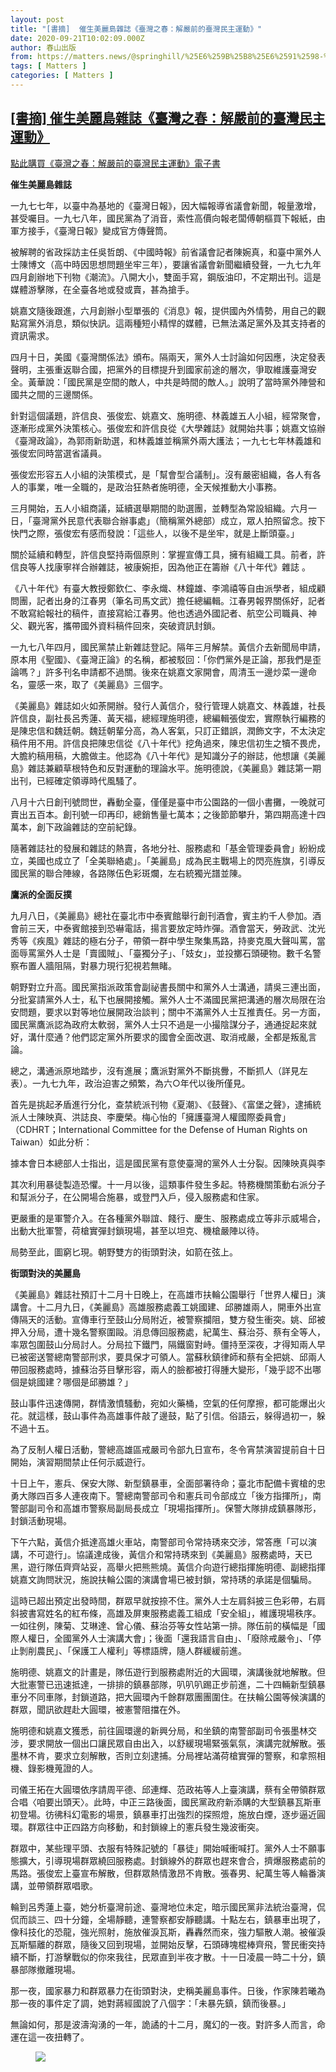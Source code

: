 ```yaml
---
layout: post
title: "[書摘]  催生美麗島雜誌《臺灣之春：解嚴前的臺灣民主運動》"
date: 2020-09-21T10:02:09.000Z
author: 春山出版
from: https://matters.news/@springhill/%25E6%259B%25B8%25E6%2591%2598-%25E5%2582%25AC%25E7%2594%259F%25E7%25BE%258E%25E9%25BA%2597%25E5%25B3%25B6%25E9%259B%259C%25E8%25AA%258C-%25E8%2587%25BA%25E7%2581%25A3%25E4%25B9%258B%25E6%2598%25A5-%25E8%25A7%25A3%25E5%259A%25B4%25E5%2589%258D%25E7%259A%2584%25E8%2587%25BA%25E7%2581%25A3%25E6%25B0%2591%25E4%25B8%25BB%25E9%2581%258B%25E5%258B%2595-bafyreiaw6xgfp3s3inbinaddywwt32u7rrx7da4o6t5oginngjjj7a6qqu
tags: [ Matters ]
categories: [ Matters ]
---
```

<!--1600682529000-->
[[書摘]  催生美麗島雜誌《臺灣之春：解嚴前的臺灣民主運動》](https://matters.news/@springhill/%25E6%259B%25B8%25E6%2591%2598-%25E5%2582%25AC%25E7%2594%259F%25E7%25BE%258E%25E9%25BA%2597%25E5%25B3%25B6%25E9%259B%259C%25E8%25AA%258C-%25E8%2587%25BA%25E7%2581%25A3%25E4%25B9%258B%25E6%2598%25A5-%25E8%25A7%25A3%25E5%259A%25B4%25E5%2589%258D%25E7%259A%2584%25E8%2587%25BA%25E7%2581%25A3%25E6%25B0%2591%25E4%25B8%25BB%25E9%2581%258B%25E5%258B%2595-bafyreiaw6xgfp3s3inbinaddywwt32u7rrx7da4o6t5oginngjjj7a6qqu)
------

<div>
<p><a href="https://readmoo.com/book/210155335000101" target="_blank">點此購買《臺灣之春：解嚴前的臺灣民主運動》電子書</a></p><p><strong>催生美麗島雜誌</strong></p><p>一九七七年，以臺中為基地的《臺灣日報》，因大幅報導省議會新聞，報量激增，甚受囑目。一九七八年，國民黨為了消音，索性高價向報老闆傅朝樞買下報紙，由軍方接手，《臺灣日報》變成官方傳聲筒。</p><p>被解聘的省政採訪主任吳哲朗、《中國時報》前省議會記者陳婉真，和臺中黨外人士陳博文（高中時因思想問題坐牢三年），要讓省議會新聞繼續發聲，一九七九年四月創辦地下刊物《潮流》。八開大小，雙面手寫，鋼版油印，不定期出刊。這是媒體游擊隊，在全臺各地或發或賣，甚為搶手。</p><p>姚嘉文隨後跟進，六月創辦小型單張的《消息》報，提供國內外情勢，用自己的觀點寫黨外消息，類似快訊。這兩種短小精悍的媒體，已無法滿足黨外及其支持者的資訊需求。</p><p>四月十日，美國《臺灣關係法》頒布。隔兩天，黨外人士討論如何因應，決定發表聲明，主張重返聯合國，把黨外的目標提升到國家前途的層次，爭取維護臺灣安全。黃華說：「國民黨是空間的敵人，中共是時間的敵人。」說明了當時黨外陣營和國共之間的三邊關係。</p><p>針對這個議題，許信良、張俊宏、姚嘉文、施明德、林義雄五人小組，經常聚會，逐漸形成黨外決策核心。張俊宏和許信良從《大學雜誌》就開始共事；姚嘉文協辦《臺灣政論》，為郭雨新助選，和林義雄並稱黨外兩大護法；一九七七年林義雄和張俊宏同時當選省議員。</p><p>張俊宏形容五人小組的決策模式，是「幫會型合議制」。沒有嚴密組織，各人有各人的事業，唯一全職的，是政治狂熱者施明德，全天候推動大小事務。</p><p>三月開始，五人小組商議，延續選舉期間的助選團，並轉型為常設組織。六月一日，「臺灣黨外民意代表聯合辦事處」（簡稱黨外總部）成立，眾人拍照留念。按下快門之際，張俊宏有感而發說：「這些人，以後不是坐牢，就是上斷頭臺。」</p><p>關於延續和轉型，許信良堅持兩個原則：掌握宣傳工具，擁有組織工具。前者，許信良等人找康寧祥合辦雜誌，被康婉拒，因為他正在籌辦《八十年代》雜誌 。</p><p>《八十年代》有臺大教授鄭欽仁、李永熾、林鐘雄、李鴻禧等自由派學者，組成顧問團，記者出身的江春男（筆名司馬文武）擔任總編輯。江春男報界關係好，記者不敢寫給報社的稿件，直接寫給江春男。他也透過外國記者、航空公司職員、神父、觀光客，攜帶國外資料稿件回來，突破資訊封鎖。</p><p>一九七八年四月，國民黨禁止新雜誌登記。隔年三月解禁。黃信介去新聞局申請，原本用《聖國》、《臺灣正論》的名稱，都被駁回：「你們黨外是正論，那我們是歪論嗎？」許多刊名申請都不過關。後來在姚嘉文家開會，周清玉一邊炒菜一邊命名，靈感一來，取了《美麗島》三個字。</p><p>《美麗島》雜誌如火如荼開辦。發行人黃信介，發行管理人姚嘉文、林義雄，社長許信良，副社長呂秀蓮、黃天福，總經理施明德，總編輯張俊宏，實際執行編務的是陳忠信和魏廷朝。魏廷朝輩分高，為人客氣，只訂正錯誤，潤飾文字，不太決定稿件用不用。許信良把陳忠信從《八十年代》挖角過來，陳忠信初生之犢不畏虎，大膽約稿用稿，大膽做主。他認為《八十年代》是知識分子的辦誌，他想讓《美麗島》雜誌兼顧草根特色和反對運動的理論水平。施明德說，《美麗島》雜誌第一期出刊，已經確定領導時代風騷了。</p><p>八月十六日創刊號問世，轟動全臺，僅僅是臺中市公園路的一個小書攤，一晚就可賣出五百本。創刊號一印再印，總銷售量七萬本；之後節節攀升，第四期高達十四萬本，創下政論雜誌的空前紀錄。</p><p>隨著雜誌社的發展和雜誌的熱賣，各地分社、服務處和「基金管理委員會」紛紛成立，美國也成立了「全美聯絡處」。「美麗島」成為民主戰場上的閃亮旌旗，引導反國民黨的聯合陣線，各路隊伍色彩斑爛，左右統獨光譜並陳。</p><p><strong>鷹派的全面反撲</strong></p><p>九月八日，《美麗島》總社在臺北市中泰賓館舉行創刊酒會，賓主約千人參加。酒會前三天，中泰賓館接到恐嚇電話，揚言要放定時炸彈。酒會當天，勞政武、沈光秀等《疾風》雜誌的極右分子，帶領一群中學生聚集馬路，持麥克風大聲叫罵，當面辱罵黨外人士是「賣國賊」、「臺獨分子」、「妓女」，並投擲石頭硬物。數千名警察布置人牆阻隔，對暴力現行犯視若無睹。</p><p>朝野對立升高。國民黨指派政策會副祕書長關中和黨外人士溝通，請吳三連出面，分批宴請黨外人士，私下也展開接觸。黨外人士不滿國民黨把溝通的層次局限在治安問題，要求以對等地位展開政治談判；關中不滿黨外人士互推責任。另一方面，國民黨鷹派認為政府太軟弱，黨外人士只不過是一小撮陰謀分子，通通捉起來就好，溝什麼通？他們認定黨外所要求的國會全面改選、取消戒嚴，全都是叛亂言論。</p><p>總之，溝通派原地踏步，沒有進展；鷹派對黨外不斷挑釁，不斷抓人（詳見左表）。一九七九年，政治迫害之頻繁，為六○年代以後所僅見。</p><p>首先是挑起矛盾進行分化，查禁統派刊物《夏潮》、《鼓聲》、《富堡之聲》，逮捕統派人士陳映真、洪誌良、李慶榮。梅心怡的「擁護臺灣人權國際委員會」（CDHRT；International Committee for the Defense of Human Rights on Taiwan）如此分析：</p><pre class="ql-syntax">據本會日本總部人士指出，這是國民黨有意使臺灣的黨外人士分裂。因陳映真與李慶榮比較傾向大中國主義，其他黨外人士則強調臺灣本土的民主運動……國民黨的目的，在分化他們的合作……也同時考驗海外的臺灣人，是不是全力搶救大中國主義的擁護者。</pre><p>其次利用暴徒製造恐懼。十一月以後，這類事件發生多起。特務機關策動右派分子和幫派分子，在公開場合施暴，或登門入戶，侵入服務處和住家。</p><p>更嚴重的是軍警介入。在各種黨外聯誼、餞行、慶生、服務處成立等非示威場合，出動大批軍警，荷槍實彈封鎖現場，甚至以坦克、機槍嚴陣以待。</p><p>局勢至此，圖窮匕現。朝野雙方的街頭對決，如箭在弦上。</p><p><strong>街頭對決的美麗島</strong></p><p>《美麗島》雜誌社預訂十二月十日晚上，在高雄市扶輪公園舉行「世界人權日」演講會。十二月九日，《美麗島》高雄服務處義工姚國建、邱勝雄兩人，開車外出宣傳隔天的活動。宣傳車行至鼓山分局附近，被警察攔阻，雙方發生衝突。姚、邱被押入分局，遭十幾名警察圍毆。消息傳回服務處，紀萬生、蘇治芬、蔡有全等人，率眾包圍鼓山分局討人。分局拉下鐵門，隔鐵窗對峙。僵持至深夜，才得知兩人早已被密送警總南警部刑求，要具保才可領人。當蘇秋鎮律師和蔡有全把姚、邱兩人帶回服務處時，據蘇治芬目擊形容，兩人的臉都被打得腫大變形，「幾乎認不出哪個是姚國建？哪個是邱勝雄？」</p><p>鼓山事件迅速傳開，群情激憤騷動，宛如火藥桶，空氣的任何摩擦，都可能爆出火花。就這樣，鼓山事件為高雄事件敲了邊鼓，點了引信。俗語云，躲得過初一，躲不過十五。</p><p>為了反制人權日活動，警總高雄區戒嚴司令部九日宣布，冬令宵禁演習提前自十日開始，演習期間禁止任何示威遊行。</p><p>十日上午，憲兵、保安大隊、新型鎮暴車，全面部署待命；臺北市配備卡賓槍的忠勇大隊四百多人連夜南下。警總南警部司令和憲兵司令部成立「後方指揮所」，南警部副司令和高雄市警察局副局長成立「現場指揮所」。保警大隊排成鎮暴隊形，封鎖活動現場。</p><p>下午六點，黃信介抵達高雄火車站，南警部司令常持琇來交涉，常答應「可以演講，不可遊行」。協議達成後，黃信介和常持琇來到《美麗島》服務處時，天已黑，遊行隊伍齊齊站妥，高舉火把熊熊燒。黃信介向遊行總指揮施明德、副總指揮姚嘉文詢問狀況，施說扶輪公園的演講會場已被封鎖，常持琇的承諾是個騙局。</p><p>這時已超出預定出發時間，群眾早就按捺不住。黨外人士左肩斜披三色彩帶，右肩斜披書寫姓名的紅布條，高雄及屏東服務處義工組成「安全組」，維護現場秩序。一如往例，陳菊、艾琳達、曾心儀、蘇治芬等女性站第一排。隊伍前的橫幅是「國際人權日，全國黨外人士演講大會」；後面「還我語言自由」、「廢除戒嚴令」、「停止剝削農民」、「保護工人權利」等標語牌，隨人群緩緩前進。</p><p>施明德、姚嘉文的計畫是，隊伍遊行到服務處附近的大圓環，演講後就地解散。但大批憲警已迅速抵達，一排排的鎮暴部隊，叭叭叭踢正步前進，二十四輛新型鎮暴車分不同車隊，封鎖道路，把大圓環內千餘群眾團團圍住。在扶輪公園等候演講的群眾，聞訊欲趕赴大圓環，被憲警阻擋在外。</p><p>施明德和姚嘉文獲悉，前往圓環邊的新興分局，和坐鎮的南警部副司令張墨林交涉，要求開放一個出口讓民眾自由出入，以舒緩現場緊張氣氛，演講完就解散。張墨林不肯，要求立刻解散，否則立刻逮捕。分局裡站滿荷槍實彈的警察，和拿照相機、錄影機蒐證的人。</p><p>司儀王拓在大圓環依序請周平德、邱連輝、范政祐等人上臺演講，蔡有全帶領群眾合唱〈咱要出頭天〉。此時，中正三路後面，國民黨政府新添購的大型鎮暴瓦斯車初登場。彷彿科幻電影的場景，鎮暴車打出強烈的探照燈，施放白煙，逐步逼近圓環。群眾往中正四路方向移動，和封鎖線上的憲兵發生幾波衝突。</p><p>群眾中，某些理平頭、衣服有特殊記號的「暴徒」開始喊衝喊打。黨外人士不願事態擴大，引導現場群眾繞回服務處。封鎖線外的群眾也趕來會合，擠爆服務處前的馬路。張俊宏上臺宣布解散，但群眾熱情激昂不肯散。張春男、紀萬生等人輪番演講，並帶領群眾唱歌。</p><p>輪到呂秀蓮上臺，她分析臺灣前途、臺灣地位未定，暗示國民黨非法統治臺灣，侃侃而談三、四十分鐘，全場靜聽，連警察都安靜聽講。十點左右，鎮暴車出現了，像科技化的恐龍，強光照射，施放催淚瓦斯，轟轟然而來，強力驅散人潮。被催淚瓦斯驅離的群眾，隨後又回到現場，並開始反擊，石頭磚塊棍棒齊飛，警民衝突持續不斷，打游擊戰似的你來我往，民眾直到半夜才散。十一日凌晨一時二十分，鎮暴部隊撤離現場。</p><p>那一夜，國家暴力和群眾暴力在街頭對決，史稱美麗島事件。日後，作家陳若曦為那一夜的事件定了調，她對蔣經國說了八個字：「未暴先鎮，鎮而後暴。」</p><p>無論如何，那是波濤洶湧的一年，詭譎的十二月，魔幻的一夜。對許多人而言，命運在這一夜扭轉了。</p><figure class="image">      <picture>        <source type="image/webp" media="(min-width: 768px)" srcset="https://assets.matters.news/processed/1080w/embed/57c5d61a-94a9-49b7-8bee-e7086d1f1da1.webp" onerror="this.srcset='https://assets.matters.news/embed/57c5d61a-94a9-49b7-8bee-e7086d1f1da1.png'">        <source media="(min-width: 768px)" srcset="https://assets.matters.news/processed/1080w/embed/57c5d61a-94a9-49b7-8bee-e7086d1f1da1.png" onerror="this.srcset='https://assets.matters.news/embed/57c5d61a-94a9-49b7-8bee-e7086d1f1da1.png'">        <source type="image/webp" srcset="https://assets.matters.news/processed/540w/embed/57c5d61a-94a9-49b7-8bee-e7086d1f1da1.webp">        <img src="https://assets.matters.news/embed/57c5d61a-94a9-49b7-8bee-e7086d1f1da1.png" srcset="https://assets.matters.news/processed/540w/embed/57c5d61a-94a9-49b7-8bee-e7086d1f1da1.png" loading="lazy" referrerpolicy="no-referrer">      </picture>    <figcaption><span></span></figcaption></figure><p><br></p>
</div>

